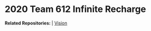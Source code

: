 # 2020 Team 612 Infinite Recharge
**Related Repositories:** | [Vision](https://github.com/kaifergerstrom/vision-2020)


